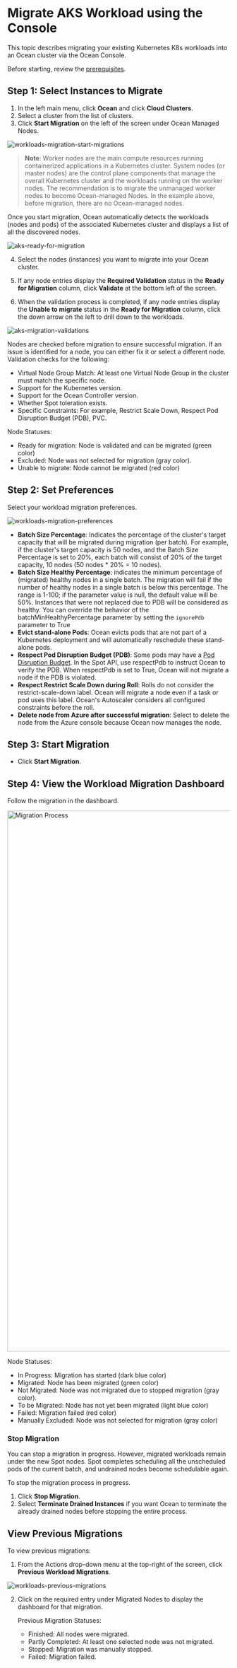#  Migrate AKS Workload using the Console

This topic describes migrating your existing Kubernetes K8s workloads into an Ocean cluster via the Ocean Console.

Before starting, review the [prerequisites](https://docs.spot.io/ocean/tutorials/migrate-workload-aks?id=prerequisites).

##  Step 1: Select Instances to Migrate

1.  In the left main menu, click **Ocean** and click **Cloud Clusters**. 
2.  Select a cluster from the list of clusters.
3.  Click **Start Migration** on the left of the screen under Ocean Managed Nodes. 

![workloads-migration-start-migrations](https://github.com/spotinst/help/assets/159915991/998bb5f0-cdd8-4461-bd66-224df9a28590)

>**Note**: Worker nodes are the main compute resources running containerized applications in a Kubernetes cluster. System nodes (or master nodes) are the control plane components that manage the overall Kubernetes cluster and the workloads running on the worker nodes. The recommendation is to migrate the unmanaged worker nodes to become Ocean-managed Nodes. In the example above, before migration, there are no Ocean-managed nodes.

Once you start migration, Ocean automatically detects the workloads (nodes and pods) of the associated Kubernetes cluster and displays a list of all the discovered nodes.

![aks-ready-for-migration](https://github.com/user-attachments/assets/962c3046-fc0a-42ca-8675-dad2d46c6e9c)

4.  Select the nodes (instances) you want to migrate into your Ocean cluster.

5.  If any node entries display the **Required Validation** status in the **Ready for Migration** column, click **Validate** at the bottom left of the screen.
6.  When the validation process is completed, if any node entries display the **Unable to migrate** status in the **Ready for Migration** column, click the down arrow on the left to drill down to the workloads.

![aks-migration-validations](https://github.com/user-attachments/assets/c0e4f51f-2de8-4dce-8670-3f8a824641b6)

Nodes are checked before migration to ensure successful migration. If an issue is identified for a node, you can either fix it or select a different node. 
Validation checks for the following:
*  Virtual Node Group Match: At least one Virtual Node Group in the cluster must match the specific node.
*  Support for the Kubernetes version.
*  Support for the Ocean Controller version.
*  Whether Spot toleration exists.
*  Specific Constraints: For example, Restrict Scale Down, Respect Pod Disruption Budget (PDB), PVC.

Node Statuses:

*   Ready for migration: Node is validated and can be migrated (green color)
*   Excluded: Node was not selected for migration (gray color).
*   Unable to migrate: Node cannot be migrated (red color)

##  Step 2: Set Preferences

Select your workload migration preferences.

![workloads-migration-preferences](https://github.com/spotinst/help/assets/159915991/5ba5714c-88f8-478b-9d56-9ad048d543b4)

*  **Batch Size Percentage**: Indicates the percentage of the cluster's target capacity that will be migrated during migration (per batch). For example, if the cluster's target capacity is 50 nodes, and the Batch Size Percentage is set to 20%, each batch will consist of 20% of the target capacity, 10 nodes (50 nodes * 20% = 10 nodes).   
*  **Batch Size Healthy Percentage**: indicates the minimum percentage of (migrated) healthy nodes in a single batch.
The migration will fail if the number of healthy nodes in a single batch is below this percentage. The range is 1-100; if the parameter value is null, the default value will be 50%. Instances that were not replaced due to PDB will be considered as healthy. 
  You can override the behavior of the batchMinHealthyPercentage parameter by setting the `ignorePdb` parameter to True 
*  **Evict stand-alone Pods**: Ocean evicts pods that are not part of a Kubernetes deployment and will automatically reschedule these stand-alone pods.
*  **Respect Pod Disruption Budget (PDB)**: Some pods may have a [Pod Disruption Budget](https://kubernetes.io/docs/concepts/workloads/pods/disruptions/#pod-disruption-budgets). In the Spot API, use respectPdb to instruct Ocean to verify the PDB. When respectPdb is set to True, Ocean will not migrate a node if the PDB is violated. 
*  **Respect Restrict Scale Down during Roll**: Rolls do not consider the restrict-scale-down label. Ocean will migrate a node even if a task or pod uses this label. Ocean's Autoscaler considers all configured constraints before the roll.
*  **Delete node from Azure after successful migration**: Select to delete the node from the Azure console because Ocean now manages the node.


##  Step 3: Start Migration

*  Click **Start Migration**.

##  Step 4: View the Workload Migration Dashboard

Follow the migration in the dashboard.

<img width="1224" alt="Migration Process" src="https://github.com/spotinst/help/assets/159915991/1fc07669-40d4-4505-8765-1756fc46b79f">

Node Statuses:

*  In Progress: Migration has started (dark blue color)
*  Migrated: Node has been migrated (green color)
*  Not Migrated: Node was not migrated due to stopped migration (gray color).
*  To be Migrated: Node has not yet been migrated (light blue color)
*  Failed: Migration failed (red color)
*  Manually Excluded: Node was not selected for migration (gray color)

###  Stop Migration

You can stop a migration in progress. However, migrated workloads remain under the new Spot nodes. Spot completes scheduling all the unscheduled pods of the current batch, and undrained nodes become schedulable again.

To stop the migration process in progress.

1.  Click **Stop Migration**.
2.  Select **Terminate Drained Instances** if you want Ocean to terminate the already drained nodes before stopping the entire process.

##  View Previous Migrations

To view previous migrations:

1.   From the Actions drop-down menu at the top-right of the screen, click **Previous Workload Migrations**.

 ![workloads-previous-migrations](https://github.com/spotinst/help/assets/159915991/3397a2bb-25e2-4e75-91b9-e1d5ae3d487d)

2.  Click on the required entry under Migrated Nodes to display the dashboard for that migration.

    Previous Migration Statuses:

    *  Finished: All nodes were migrated.
    *  Partly Completed: At least one selected node was not migrated.
    *  Stopped: Migration was manually stopped.
    *  Failed: Migration failed.


 

